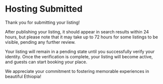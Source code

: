 # Hosting Submitted

Thank you for submitting your listing!

After publishing your listing, it should appear in search results within 24 hours, but please note that it may take up to 72 hours for some listings to be visible, pending any further review.

Your listing will remain in a pending state until you successfully verify your identity. Once the verification is complete, your listing will become active, and guests can start booking your place.

We appreciate your commitment to fostering memorable experiences in beautiful Ethiopia!
